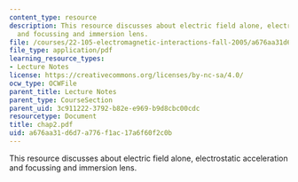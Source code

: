 ```yaml
---
content_type: resource
description: This resource discusses about electric field alone, electrostatic acceleration
  and focussing and immersion lens.
file: /courses/22-105-electromagnetic-interactions-fall-2005/a676aa31d6d7a776f1ac17a6f60f2c0b_chap2.pdf
file_type: application/pdf
learning_resource_types:
- Lecture Notes
license: https://creativecommons.org/licenses/by-nc-sa/4.0/
ocw_type: OCWFile
parent_title: Lecture Notes
parent_type: CourseSection
parent_uid: 3c911222-3792-b82e-e969-b9d8cbc00cdc
resourcetype: Document
title: chap2.pdf
uid: a676aa31-d6d7-a776-f1ac-17a6f60f2c0b
---
```

This resource discusses about electric field alone, electrostatic acceleration and focussing and immersion lens.
